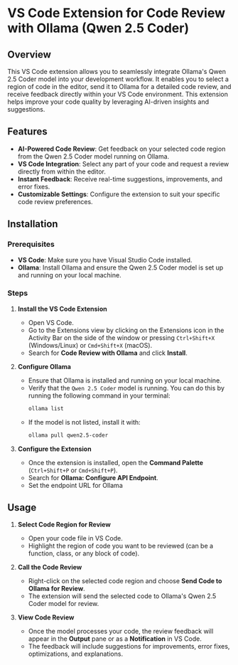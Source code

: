# **VS Code Extension for Code Review with Ollama (Qwen 2.5 Coder)**

## **Overview**

This VS Code extension allows you to seamlessly integrate Ollama's Qwen 2.5 Coder model into your development workflow. It enables you to select a region of code in the editor, send it to Ollama for a detailed code review, and receive feedback directly within your VS Code environment. This extension helps improve your code quality by leveraging AI-driven insights and suggestions.

## **Features**

- **AI-Powered Code Review**: Get feedback on your selected code region from the Qwen 2.5 Coder model running on Ollama.
- **VS Code Integration**: Select any part of your code and request a review directly from within the editor.
- **Instant Feedback**: Receive real-time suggestions, improvements, and error fixes.
- **Customizable Settings**: Configure the extension to suit your specific code review preferences.

## **Installation**

### **Prerequisites**
- **VS Code**: Make sure you have Visual Studio Code installed.
- **Ollama**: Install Ollama and ensure the Qwen 2.5 Coder model is set up and running on your local machine.

### **Steps**

1. **Install the VS Code Extension**  
   - Open VS Code.
   - Go to the Extensions view by clicking on the Extensions icon in the Activity Bar on the side of the window or pressing `Ctrl+Shift+X` (Windows/Linux) or `Cmd+Shift+X` (macOS).
   - Search for **Code Review with Ollama** and click **Install**.

2. **Configure Ollama**  
   - Ensure that Ollama is installed and running on your local machine.
   - Verify that the `Qwen 2.5 Coder` model is running. You can do this by running the following command in your terminal:
     ```bash
     ollama list
     ```
   - If the model is not listed, install it with:
     ```bash
     ollama pull qwen2.5-coder
     ```

3. **Configure the Extension**  
   - Once the extension is installed, open the **Command Palette** (`Ctrl+Shift+P` or `Cmd+Shift+P`).
   - Search for **Ollama: Configure API Endpoint**.
   - Set the endpoint URL for Ollama 

## **Usage**

1. **Select Code Region for Review**  
   - Open your code file in VS Code.
   - Highlight the region of code you want to be reviewed (can be a function, class, or any block of code).

2. **Call the Code Review**  
   - Right-click on the selected code region and choose **Send Code to Ollama for Review**.
   - The extension will send the selected code to Ollama's Qwen 2.5 Coder model for review.

3. **View Code Review**  
   - Once the model processes your code, the review feedback will appear in the **Output** pane or as a **Notification** in VS Code.
   - The feedback will include suggestions for improvements, error fixes, optimizations, and explanations.

